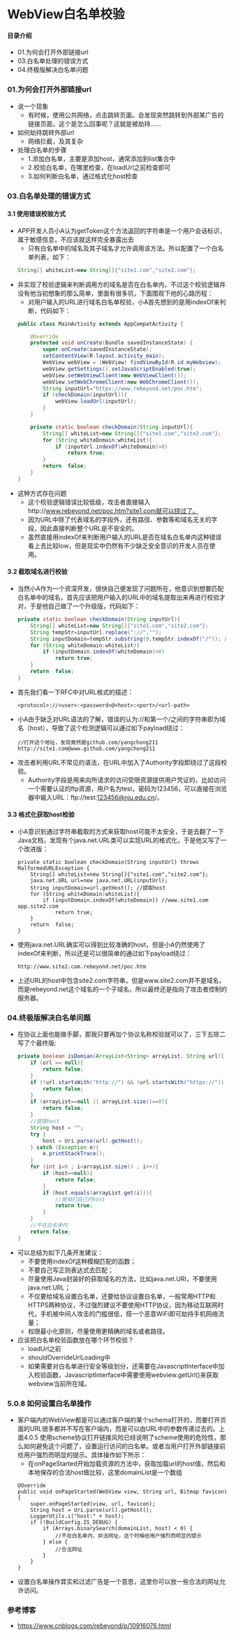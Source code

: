 # WebView白名单校验
#### 目录介绍
- 01.为何会打开外部链接url
- 03.白名单处理的错误方式
- 04.终极版解决白名单问题




### 01.为何会打开外部链接url
- 说一个现象
    - 有时候，使用公共网络，点击跳转页面。会发现突然跳转到外部某广告的链接页面，这个是怎么回事呢？这就是被劫持……
- 如何劫持跳转外部url
    - 网络拦截，及其复杂
- 处理白名单的步骤
    - 1.添加白名单，主要是添加host，通常添加到list集合中
    - 2.校验白名单，在哪里检查，在loadUrl之前检查即可
    - 3.如何判断白名单，通过格式化host检查


### 03.白名单处理的错误方式
#### 3.1 使用错误校验方式
- APP开发人员小A认为getToken这个方法返回的字符串是一个用户会话标识，属于敏感信息，不应该就这样完全暴露出去
    - 只有白名单中的域名及其子域名才允许调用该方法。所以配置了一个白名单列表，如下：
    ``` java
    String[] whiteList=new String[]{"site1.com","site2.com"};
    ```
- 并实现了校验逻辑来判断调用方的域名是否在白名单内，不过这个校验逻辑并没有他当初想象的那么简单，里面有很多坑，下面围观下他的心路历程：
    - 对用户输入的URL进行域名白名单校验，小A首先想到的是用indexOf来判断，代码如下：
    ``` java
    public class MainActivity extends AppCompatActivity {
    
        @Override
        protected void onCreate(Bundle savedInstanceState) {
            super.onCreate(savedInstanceState);
            setContentView(R.layout.activity_main);
            WebView webView = (WebView) findViewById(R.id.myWebview);
            webView.getSettings().setJavaScriptEnabled(true);
            webView.setWebViewClient(new WebViewClient());
            webView.setWebChromeClient(new WebChromeClient());
            String inputUrl="https://www.rebeyond.net/poc.htm";
            if (checkDomain(inputUrl)){
                webView.loadUrl(inputUrl);
            }
        }
    
        private static boolean checkDomain(String inputUrl){
            String[] whiteList=new String[]{"site1.com","site2.com"};
            for (String whiteDomain:whiteList){
                if (inputUrl.indexOf(whiteDomain)>0)
                    return true;
            }
            return  false;
        }
    }
    ```
- 这种方式存在问题
    - 这个校验逻辑错误比较低级，攻击者直接输入http://www.rebeyond.net/poc.htm?site1.com就可以绕过了。
    - 因为URL中除了代表域名的字段外，还有路径、参数等和域名无关的字段，因此直接判断整个URL是不安全的。
    - 虽然直接用indexOf来判断用户输入的URL是否在域名白名单内这种错误看上去比较low，但是现实中仍然有不少缺乏安全意识的开发人员在使用。



#### 3.2 截取域名进行校验
- 当然小A作为一个资深开发，很快自己便发现了问题所在，他意识到想要匹配白名单中的域名，首先应该把用户输入的URL中的域名提取出来再进行校验才对，于是他自己做了一个升级版，代码如下：
    ``` java
    private static boolean checkDomain(String inputUrl){
        String[] whiteList=new String[]{"site1.com","site2.com"};
        String tempStr=inputUrl.replace("://","");
        String inputDomain=tempStr.substring(0,tempStr.indexOf("/")); //提取host
        for (String whiteDomain:whiteList){
            if (inputDomain.indexOf(whiteDomain)>0)
                return true;
        }
        return  false;
    }
    ```
- 首先我们看一下RFC中对URL格式的描述：
    ```
    <protocol>://<user>:<password>@<host>:<port>/<url-path>
    ```
- 小A由于缺乏对URL语法的了解，错误的认为://和第一个/之间的字符串即为域名（host），导致了这个检测逻辑可以通过如下payload绕过：
    ```
    //打开这个地址，发现竟然是github.com/yangchong211
    http://site1.com@www.github.com/yangchong211
    ```
- 攻击者利用URL不常见的语法，在URL中加入了Authority字段即绕过了这段校验。
    - Authority字段是用来向所请求的访问受限资源提供用户凭证的，比如访问一个需要认证的ftp资源，用户名为test，密码为123456，可以直接在浏览器中输入URL：ftp://test:123456@nju.edu.cn/。



#### 3.3 格式化获取host检验
- 小A意识到通过字符串截取的方式来获取host可能不太安全，于是去翻了一下Java文档，发现有个java.net.URL类可以实现URL的格式化，于是他又写了一个改进版：
    ```
    private static boolean checkDomain(String inputUrl) throws MalformedURLException {
        String[] whiteList=new String[]{"site1.com","site2.com"};
        java.net.URL url=new java.net.URL(inputUrl);
        String inputDomain=url.getHost(); //提取host
        for (String whiteDomain:whiteList){
            if (inputDomain.indexOf(whiteDomain)) //www.site1.com      app.site2.com
                return true;
        }
        return  false;
    }
    ```
- 使用java.net.URL确实可以得到比较准确的host，但是小A仍然使用了indexOf来判断，所以还是可以很简单的通过如下payload绕过：
    ```
    http://www.site2.com.rebeyond.net/poc.htm
    ```
- 上述URL的host中包含site2.com字符串，但是www.site2.com并不是域名，而是rebeyond.net这个域名的一个子域名，所以最终还是指向了攻击者控制的服务器。



### 04.终极版解决白名单问题
- 在协议上面也能做手脚，那我只要再加个协议名称校验就可以了，三下五除二写了个最终版:
    ``` java
    private boolean isDomian(ArrayList<String> arrayList, String url){
        if (url == null){
            return false;
        }
        if (!url.startsWith("http://") && !url.startsWith("https://")) {
            return false;
        }
        if (arrayList==null || arrayList.size()==0){
            return false;
        }
        //提取host
        String host = "";
        try {
            host = Uri.parse(url).getHost();
        } catch (Exception e){
            e.printStackTrace();
        }
        for (int i=0 ; i<arrayList.size() ; i++){
            if (host==null){
                return false;
            }
            if (host.equals(arrayList.get(i))){
                //是咱们自己的host
                return true;
            }
        }
        //不在白名单内
        return false;
    }
    ```
- 可以总结为如下几条开发建议：
    - 不要使用indexOf这种模糊匹配的函数；
    - 不要自己写正则表达式去匹配；
    - 尽量使用Java封装好的获取域名的方法，比如java.net.URI，不要使用java.net.URL；
    - 不仅要给域名设置白名单，还要给协议设置白名单，一般常用HTTP和HTTPS两种协议，不过强烈建议不要使用HTTP协议，因为移动互联网时代，手机被中间人攻击的门槛很低，搭一个恶意WiFi即可劫持手机网络流量；
    - 权限最小化原则，尽量使用更精确的域名或者路径。
- 应该把白名单校验函数放在哪个环节校验？
    - loadUrl之前
    - shouldOverrideUrlLoading中
    - 如果需要对白名单进行安全等级划分，还需要在JavascriptInterface中加入校验函数，JavascriptInterface中需要使用webview.getUrl()来获取webview当前所在域。



### 5.0.8 如何设置白名单操作
- 客户端内的WebView都是可以通过客户端的某个schema打开的，而要打开页面的URL很多都并不写在客户端内，而是可以由URL中的参数传递过去的。上面4.0.5 使用scheme协议打开链接风险已经说明了scheme使用的危险性，那么如何避免这个问题了，设置运行访问的白名单。或者当用户打开外部链接前给用户强烈而明显的提示。具体操作如下所示：
    - 在onPageStarted开始加载资源的方法中，获取加载url的host值，然后和本地保存的合法host做比较，这里domainList是一个数组
    ```
    @Override
    public void onPageStarted(WebView view, String url, Bitmap favicon) {
        super.onPageStarted(view, url, favicon);
        String host = Uri.parse(url).getHost();
        LoggerUtils.i("host:" + host);
        if (!BuildConfig.IS_DEBUG) {
            if (Arrays.binarySearch(domainList, host) < 0) {
                //不在白名单内，非法网址，这个时候给用户强烈而明显的提示
            } else {
                //合法网址
            }
        }
    }
    ```
- 设置白名单操作其实和过滤广告是一个意思，这里你可以放一些合法的网址允许访问。



### 参考博客
- https://www.cnblogs.com/rebeyond/p/10916076.html






